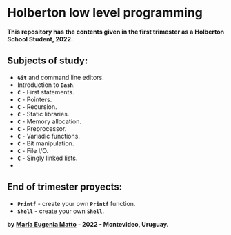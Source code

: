 # Holberton low level programming

**This repository has the contents given in the first trimester as a Holberton School Student, 2022.**

####

## Subjects of study:
- **`Git`** and command line editors.
- Introduction to **`Bash`**.
- **`C`** - First statements.
- **`C`** - Pointers.
- **`C`** - Recursion.
- **`C`** - Static libraries.
- **`C`** - Memory allocation.
- **`C`** - Preprocessor.
- **`C`** - Variadic functions.
- **`C`** - Bit manipulation.
- **`C`** - File I/O.
- **`C`** - Singly linked lists.
- 
####

## End of trimester proyects:
- **`Printf`** - create your own **`Printf`** function.
- **`Shell`** - create your own **`Shell`**.

**by [María Eugenia Matto](https://www.linkedin.com/in/maria-matto/) - 2022 - Montevideo, Uruguay.**
